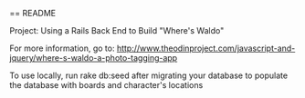 == README

Project: Using a Rails Back End to Build "Where's Waldo"

For more information, go to: http://www.theodinproject.com/javascript-and-jquery/where-s-waldo-a-photo-tagging-app

To use locally, run rake db:seed after migrating your database to populate the database with boards and character's locations
